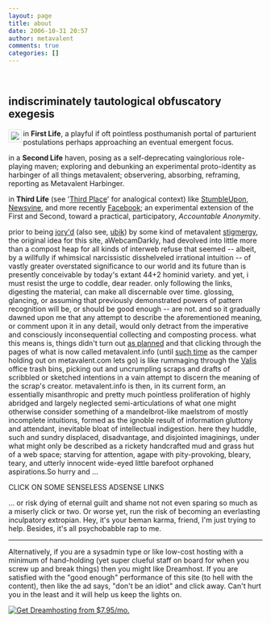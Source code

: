 ```yaml
---
layout: page
title: about
date: 2006-10-31 20:57
author: metavalent
comments: true
categories: []
---
```

<p>&nbsp;</p>
<h2>indiscriminately tautological obfuscatory exegesis</h2>
<p><a href="https://wordle.net/gallery/wrdl/96086/METAVALENT_%2A_stigmergy" title="Wordle: METAVALENT * stigmergy"><img src="https://wordle.net/thumb/wrdl/96086/METAVALENT_%2A_stigmergy" align="left" style="padding:4px;border:1px solid #ddd;"/></a>

in <strong>First Life</strong>, a playful if oft pointless posthumanish portal of parturient postulations perhaps approaching an eventual emergent focus.

in a <strong>Second Life</strong> haven, posing as a self-deprecating vainglorious role-playing maven; exploring and debunking an experimental proto-identity as harbinger of all things metavalent; observering, absorbing, reframing, reporting as Metavalent Harbinger.

in <strong>Third Life</strong> (see '<a href="https://en.wikipedia.org/wiki/The_Third_Place">Third Place</a>' for analogical context) like <a href="https://metavalent.stumbleupon.com/">StumbleUpon</a>, <a href="https://metavalent.newsvine.com/">Newsvine</a>, and more recently <a href="https://www.facebook.com/profile.php?id=511240169">Facebook</a>; an experimental extension of the First and Second, toward a practical, participatory, <em>Accountable Anonymity</em>.

prior to being <a target="_blank" href="https://the-aesthete.blogspot.com/2005/10/pulsate-like-former-heart.html">jory'd</a> (also see, <a href="https://wikidashboard.parc.com/wiki/Ubik">ubik</a>) by some kind of  metavalent <a target="_blank" href="https://wikidashboard.parc.com/wiki/Stigmergy">stigmergy</a>,  the original idea for this site, aWebcamDarkly, had devolved into little more than a compost heap for all kinds of interweb refuse that seemed --  albeit, by a willfully if whimsical narcissistic disshelveled irrational intuition -- of vastly greater overstated significance to our world and its  future than is presently conceivable by today's extant 44+2 hominid variety.  and yet, i must resist the urge to coddle, dear reader.   only following the links, digesting the material, can make all discernable over time.  glossing, glancing, or  assuming that previously demonstrated powers of pattern recognition will be, or should be good enough -- are not.  and so it  gradually dawned upon me that any attempt to describe the aforementioned meaning, or comment upon it in any detail, would only  detract from the imperative and consciously inconsequential collecting and composting process.  what this means is, things didn't turn out  <a href="https://metavalent.info/?p=3">as planned</a> and that clicking through  the pages of what is now called metavalent.info (until <a href="https://metavalent.info/?page_id=499#dotcominance">such time</a> as the camper holding out on metavalent.com lets go) is like rummaging through the  <a href="https://wikidashboard.parc.com/wiki/VALIS">Valis</a> office trash bins, picking out and uncrumpling  scraps and drafts of scribbled or sketched intentions in a vain attempt to discern the meaning of  the scrap's creator.  metavalent.info is then, in its current form, an essentially misanthropic and pretty much pointless proliferation of highly abridged and largely neglected semi-articulations of what one might  otherwise consider something of a mandelbrot-like maelstrom of mostly incomplete intuitions, formed as the ignoble result of information gluttony and attendant, inevitable bloat of intellectual indigestion. here they huddle, such and sundry displaced, disadvantage, and disjointed imaginings, under what might only  be described as a rickety handcrafted mud and grass hut of a web space; starving for attention, agape  with pity-provoking, bleary, teary, and utterly innocent wide-eyed little barefoot orphaned aspirations.So hurry and ...</p>

CLICK ON SOME SENSELESS ADSENSE LINKS





<p>... or risk dying of eternal guilt and shame not not even sparing so much as a miserly click or two. Or worse yet, run the risk of becoming an everlasting inculpatory extropian.  Hey, it's your beman karma, friend, I'm just trying to help. Besides, it's all psychobabble rap to me.</p>
<hr />
Alternatively, if you are a sysadmin type or like low-cost hosting with a minimum of hand-holding (yet super clueful staff on board for when you screw up and break things) then you might like Dreamhost. If you are satisfied with the "good enough" performance of this site (to hell with the content), then like the ad says, "don't be an idiot" and click away. Can't hurt you in the least and it will help us keep the lights on.

<a href="https://www.dreamhost.com/r.cgi?223534" target="_blank"><img src="https://metavalent.info/images/dreamhost.468x60-b.gif" border="0" alt="Get Dreamhosting from $7.95/mo." /></a>
